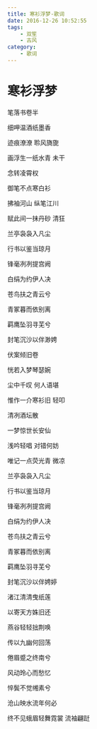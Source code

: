 ```yaml
---
title: 寒衫浮梦-歌词
date: 2016-12-26 10:52:55
tags:
    - 双笙
    - 古风
category:
    - 歌词
---
```


# 寒衫浮梦
笔落书卷半

细呷温酒纸墨香

迹痕潦潦 聆风旖旎

画浮生一纸水青 未干

念转凌霄权

御笔不点寒白衫

拂袖河山 纵笔江川

赋此间一抹丹砂 清狂

兰亭袅袅入凡尘

行书以鉴当琼月

锋毫冽冽提宫阙

白绢为约伊人决

苍鸟扶之青云兮

青冢暮而依别离

羁鹰坠羽寻芜兮

封笔沉沙以伴渺娉

 

伏案倾旧卷

恍若入梦琴瑟婉

尘中千叹 何人语堪

惟作一介寒衫旧 轻叩

清冽酒坛散

一梦惊世长安仙

浅吟轻唱 对错何妨

唯记一点荧光青 微凉

兰亭袅袅入凡尘

行书以鉴当琼月

锋毫冽冽提宫阙

白绢为约伊人决

苍鸟扶之青云兮

青冢暮而依别离

羁鹰坠羽寻芜兮

封笔沉沙以伴娉婷

渚江清清曳纸莲

以寄天方姝旧还

燕谷轻轻拙荆唤

传以九幽何回荡

倦眉蹙之终南兮

风动玲心而愁忆

悴鬓不觉缃素兮

沧山映水流年何必

终不见蛾眉轻舞霓裳 流袖翩跹